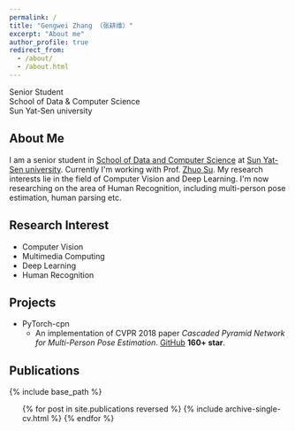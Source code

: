 ```yaml
---
permalink: /
title: "Gengwei Zhang （张耕维）"
excerpt: "About me"
author_profile: true
redirect_from: 
  - /about/
  - /about.html
---
```


Senior Student  
School of Data & Computer Science  
Sun Yat-Sen university

## About Me 
I am a senior student in [School of Data and Computer Science](http://sdcs.sysu.edu.cn/) at [Sun Yat-Sen university](http://www.sysu.edu.cn/2012/en/index.htm). Currently I'm working with Prof. [Zhuo Su](https://suzhuoi.github.io). My research interests lie in the field of Computer Vision and Deep Learning. I'm now researching on the area of Human Recognition, including multi-person pose estimation, human parsing etc.  


## Research Interest
* Computer Vision
* Multimedia Computing
* Deep Learning
* Human Recognition

## Projects
* PyTorch-cpn
  * An implementation of CVPR 2018 paper <em>Cascaded Pyramid Network for Multi-Person Pose Estimation</em>. <a href="https://github.com/GengDavid/pytorch-cpn">GitHub</a> <b>160+ star</b>.

## Publications 
{% include base_path %}

<ul>{% for post in site.publications reversed %}
{% include archive-single-cv.html %}
{% endfor %}</ul>